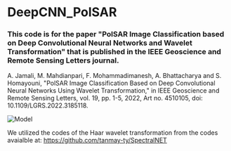# DeepCNN_PolSAR

### This code is for the paper "PolSAR Image Classification based on Deep Convolutional Neural Networks and Wavelet Transformation" that is published in the IEEE Geoscience and Remote Sensing Letters journal.

A. Jamali, M. Mahdianpari, F. Mohammadimanesh, A. Bhattacharya and S. Homayouni, "PolSAR Image Classification Based on Deep Convolutional Neural Networks Using Wavelet Transformation," in IEEE Geoscience and Remote Sensing Letters, vol. 19, pp. 1-5, 2022, Art no. 4510105, doi: 10.1109/LGRS.2022.3185118.

![Model](https://user-images.githubusercontent.com/22929034/174269444-d658cbcc-b08a-46ad-b8bf-cc2b039a84dd.png)


We utilized the codes of the Haar wavelet transformation from the codes avaialble at:
https://github.com/tanmay-ty/SpectralNET
